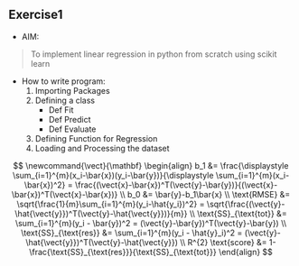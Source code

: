 ## Exercise1
* AIM:
> To implement linear regression in python from scratch using scikit learn
* How to write program:
  1. Importing Packages
  2. Defining a class
      * Def Fit
      * Def Predict
      * Def Evaluate
  3. Defining Function for Regression
  4. Loading and Processing the dataset

$$ \newcommand{\vect}{\mathbf} \begin{align} b_1 &= \frac{\displaystyle \sum_{i=1}^{m}(x_i-\bar{x})(y_i-\bar{y})}{\displaystyle \sum_{i=1}^{m}(x_i-\bar{x})^2} = \frac{(\vect{x}-\bar{x})^T(\vect{y}-\bar{y})}{(\vect{x}-\bar{x})^T(\vect{x}-\bar{x})} \\ b_0 &= \bar{y}-b_1\bar{x} \\ \text{RMSE} &= \sqrt{\frac{1}{m}\sum_{i=1}^{m}(y_i-\hat{y_i})^2} = \sqrt{\frac{(\vect{y}-\hat{\vect{y}})^T(\vect{y}-\hat{\vect{y}})}{m}} \\ \text{SS}_{\text{tot}} &= \sum_{i=1}^{m}(y_i - \bar{y})^2 = (\vect{y}-\bar{y})^T(\vect{y}-\bar{y}) \\ \text{SS}_{\text{res}} &= \sum_{i=1}^{m}(y_i - \hat{y}_i)^2 = (\vect{y}-\hat{\vect{y}})^T(\vect{y}-\hat{\vect{y}}) \\ R^{2} \text{score} &= 1-\frac{\text{SS}_{\text{res}}}{\text{SS}_{\text{tot}}} \end{align} $$
